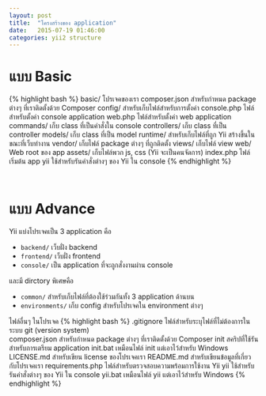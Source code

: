 ```yaml
---
layout: post
title:  "โครงสร้างของ application"
date:   2015-07-19 01:46:00
categories: yii2 structure
---
```


แบบ Basic
=========

{% highlight bash %}
basic/                  โปรเจคของเรา
    composer.json       สำหรับกำหนด package ต่างๆ ที่เราติดตั้งด้วย Composer
    config/             สำหรับเก็บไฟล์สำหรับการตั้งค่า
        console.php     ไฟล์สำหรับตั้งค่า console application
        web.php         ไฟล์สำหรับตั้งค่า web application
    commands/           เก็บ class ที่เป็นคำสั่งใน console
    controllers/        เก็บ class ที่เป็น controller
    models/             เก็บ class ที่เป็น model
    runtime/            สำหรับเก็บไฟล์ที่ถูก Yii สร้างขึ้นในขณะที่เว็บทำงาน
    vendor/             เก็บไฟล์ package ต่างๆ ที่ถูกติดตั้ง
    views/              เก็บไฟล์ view
    web/                Web root ของ app
        assets/         เก็บไฟล์พวก js, css (Yii จะเป็นคนจัดการ)
        index.php       ไฟล์เริ่มต้น app
    yii                 ใช้สำหรับรันคำสั่งต่างๆ ของ Yii ใน console
{% endhighlight %}

<br>

แบบ Advance
===========

Yii แบ่งโปรเจคเป็น 3 application คือ

* `backend/` เว็บฝั่ง backend
* `frontend/` เว็บฝั่ง frontend
* `console/` เป็น application ที่จะถูกสั่งงานผ่าน console

และมี dirctory พิเศษคือ

* `common/` สำหรับเก็บไฟล์ที่ต้องใช้ร่วมกันทั้ง 3 application ด้านบน
* `environments/` เก็บ config สำหรับโปรเจคใน environment ต่างๆ

ไฟล์อื่นๆ ในโปรเจค
{% highlight bash %}
.gitignore          ไฟล์สำหรับระบุไฟล์ที่ไม่ต้องการในระบบ git (version system)  
composer.json       สำหรับกำหนด package ต่างๆ ที่เราติดตั้งด้วย Composer
init                สคริปที่ใช้รันสำหรับการเตรียม application
init.bat            เหมือนไฟล์ init แต่เอาไว้สำหรับ Windows
LICENSE.md          สำหรับเขียน license ของโปรเจคเรา
README.md           สำหรับเขียนข้อมูลที่เกี่ยวกับโปรเจคเรา
requirements.php    ไฟล์สำหรับตรวจสอบความพร้อมการใช้งาน Yii
yii                 ใช้สำหรับรันคำสั่งต่างๆ ของ Yii ใน console
yii.bat             เหมือนไฟล์ yii แต่เอาไว้สำหรับ Windows
{% endhighlight %}